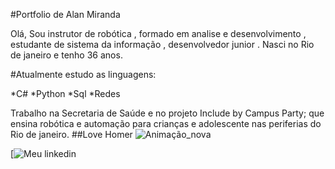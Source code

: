 #Portfolio de Alan Miranda 

Olá, Sou instrutor de robótica , formado em analise e desenvolvimento , estudante de sistema da informação , desenvolvedor junior . 
Nasci no Rio de janeiro e tenho 36 anos.

#Atualmente estudo as linguagens:

*C#
*Python
*Sql 
*Redes
 
Trabalho na Secretaria de Saúde e no projeto Include by Campus Party; que ensina robótica e automação para crianças e adolescente nas periferias do Rio de janeiro.
 ##Love Homer
![Animação_nova](https://www.tenhomaisdiscosqueamigos.com/wp-content/uploads/2019/01/homer-simpson-gif.jpg)

[![Meu linkedin](https://www.linkedin.com/in/alan-miranda-b1b705236/)
